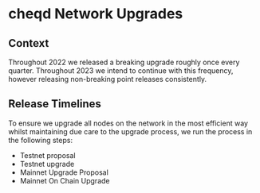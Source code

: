 # cheqd Network Upgrades

## Context

Throughout 2022 we released a breaking upgrade roughly once every quarter. Throughout 2023 we intend to continue with this frequency, however releasing non-breaking point releases consistently.

## Release Timelines

To ensure we upgrade all nodes on the network in the most efficient way whilst maintaining due care to the upgrade process, we run the process in the following steps:

- Testnet proposal
- Testnet upgrade
- Mainnet Upgrade Proposal
- Mainnet On Chain Upgrade
